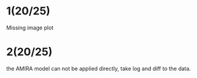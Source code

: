 # 1(20/25)

Missing image plot

# 2(20/25)

the AMIRA model can not be applied directly, take log and diff to the data.